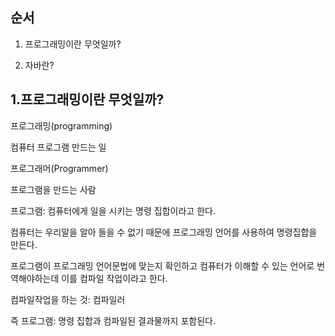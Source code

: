 순서
---

1. 프로그래밍이란 무엇일까? 

2. 자바란?



1.프로그래밍이란 무엇일까?
---

프로그래밍(programming)

컴퓨터 프로그램 만드는 일

프로그래머(Programmer)

프로그램을 만드는 사람


프로그램: 컴퓨터에게 일을 시키는 명령 집합이라고 한다. 

컴퓨터는 우리말을 알아 들을 수 없기 때문에 프로그래밍 언어를 사용하여 명령집합을 만든다. 

프로그램이 프로그래밍 언어문법에 맞는지 확인하고 컴퓨터가 이해할 수 있는 언어로 번역해야하는데 이를 컴파일 작업이라고 한다. 

컴파일작업을 하는 것: 컴파일러 

즉 프로그램: 명령 집합과 컴파일된 결과물까지 포함된다.
